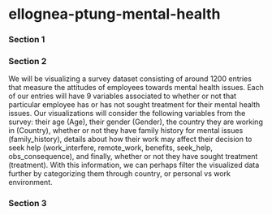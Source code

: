 # ellognea-ptung-mental-health

### Section 1


### Section 2

We will be visualizing a survey dataset consisting of around 1200 entries that measure the attitudes of employees towards mental health issues. Each of our entries will have 9 variables associated to whether or not that particular employee has or has not sought treatment for their mental health issues. Our visualizations will consider the following variables from the survey: their age (Age), their gender (Gender), the country they are working in (Country), whether or not they have family history for mental issues (family_history), details about how their work may affect their decision to seek help (work_interfere, remote_work, benefits, seek_help, obs_consequence), and finally, whether or not they have sought treatment (treatment). With this information, we can perhaps filter the visualized data further by categorizing them through country, or personal vs work environment.


### Section 3
